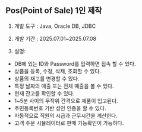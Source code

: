Pos(Point of Sale) 1인 제작
------------------------------------------

1.	개발 도구 : Java, Oracle DB, JDBC

2.  개발 기간 : 2025.07.01~2025.07.08
   
3.	설명: 
  -	DB에 있는 ID와 Password를 입력하면 접속 할 수 있다.
  -	상품을 등록, 수정, 삭제, 조회할 수 있다.
  -	상품의 재고를 변경할 수 있다.
  -	특정 날짜의 매출 또는 전체 매출을 볼 수 있다.
  -	현재 잔고를 확인할 수 있다.
  -	1~5분 사이의 무작위 간격으로 제품이 입고된다.
  -	주민등록번호 기반 성인 인증을 할 수 있다.
  -	자동적으로 직원의 시급과 근무시간을 계산한다.
  -	고객 주문 시뮬레이터로 판매 기능확인이 가능하다.
